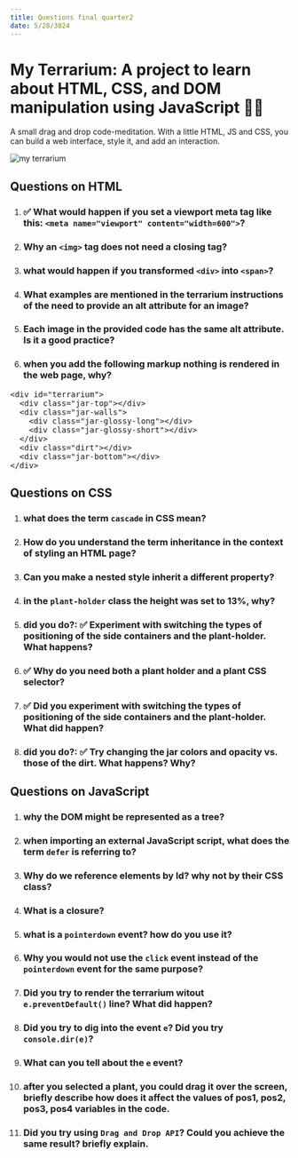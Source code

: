 ```yaml
---
title: Questions final quarter2
date: 5/28/3024
---
```

# My Terrarium: A project to learn about HTML, CSS, and DOM manipulation using JavaScript 🌵🌱

A small drag and drop code-meditation. With a little HTML, JS and CSS, you can build a web interface, style it, and add an interaction.

![my terrarium](/image/screenshot_gray.png)


## Questions on HTML


1. ### ✅ What would happen if you set a viewport meta tag like this: `<meta name="viewport" content="width=600">`? 
1. ### Why an `<img>` tag does not need a closing tag?
1. ### what would happen if you transformed `<div>` into `<span>`?
1. ### What examples are mentioned in the terrarium instructions of the need to provide an alt attribute for an image?
1. ### Each image in the provided code has the same alt attribute. Is it a good practice?
1. ### when you add the following markup nothing is rendered in the web page, why?

<pre>
&lt;div id="terrarium">
  &lt;div class="jar-top">&lt;/div>
  &lt;div class="jar-walls">
    &lt;div class="jar-glossy-long">&lt;/div>
    &lt;div class="jar-glossy-short">&lt;/div>
  &lt;/div>
  &lt;div class="dirt">&lt;/div>
  &lt;div class="jar-bottom">&lt;/div>
&lt;/div>
</pre>

## Questions on CSS

1. ### what does the term `cascade` in CSS mean?
1. ### How do you understand the term **inheritance** in the context of styling an HTML page?
1. ### Can you make a nested style inherit a different property?
1. ### in the `plant-holder` class the height was set to 13%, why?
1. ### did you do?: ✅ Experiment with switching the types of positioning of the side containers and the plant-holder. What happens?
1. ### ✅ Why do you need both a plant holder and a plant CSS selector?
1. ### ✅ Did you experiment with switching the types of positioning of the side containers and the plant-holder. What did happen?
1. ### did you do?: ✅ Try changing the jar colors and opacity vs. those of the dirt. What happens? Why?


## Questions on JavaScript

1. ### why the DOM might be represented as a tree?
1. ### when importing an external JavaScript script, what does the term `defer` is referring to?
1. ### Why do we reference elements by Id? why not by their CSS class?
1. ### What is a closure?
1. ### what is a `pointerdown` event? how do you use it?
1. ### Why you would not use the `click` event instead of the `pointerdown` event for the same purpose?
1. ### Did you try to render the terrarium witout `e.preventDefault()` line? What did happen?
1. ### Did you try to dig into the event `e`? Did you try `console.dir(e)`?
1. ### What can you tell about the `e` event?
1. ### after you selected a plant, you could drag it over the screen, briefly describe how does it affect the values of pos1, pos2, pos3, pos4 variables in the code. 
1. ### Did you try using `Drag and Drop API`? Could you achieve the same result? briefly explain.